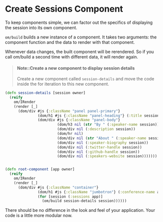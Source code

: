 # Create Sessions Component

To keep components simple, we can factor out the specifics of displaying the session into its own component.

`om/build` builds a new instance of a component. It takes two arguments: the component function and the data to render with that component.

Whenever data changes, the built component will be rerendered. So if you call om/build a second time with different data, it will render again.



> #### Note::Create a new component to display session details
> Create a new component called `session-details` and move the code inside the for iteration to this new component.


<!--sec data-title="Reveal answer..." data-id="answer001" data-collapse=true ces-->

```clj
(defn session-details [session owner]
  (reify
    om/IRender
    (render [_]
      (dom/div #js {:className "panel panel-primary"}
               (dom/h1 #js {:className "panel-heading"} (:title session))
               (dom/div #js {:className "panel-body"}
                        (dom/h3 nil (str "By " (:speaker-name session)))
                        (dom/div nil (:description session))
                        (dom/hr nil)
                        (dom/div nil (str "About " (:speaker-name session) ":"))
                        (dom/div nil (:speaker-biography session))
                        (dom/div nil (:twitter-handle session))
                        (dom/div nil (:github-handle session))
                        (dom/div nil (:speakers-website session)))))))


(defn root-component [app owner]
  (reify
    om/IRender
    (render [_]
      (dom/div #js {:className "container"}
               (dom/h1 #js {:className "jumbotron"} (:conference-name app))
               (for [session (:sessions app)]
                 (om/build session-details session))))))
```

There should be no difference in the look and feel of your application.  Your code is a little more modular now.

<!--endsec-->

